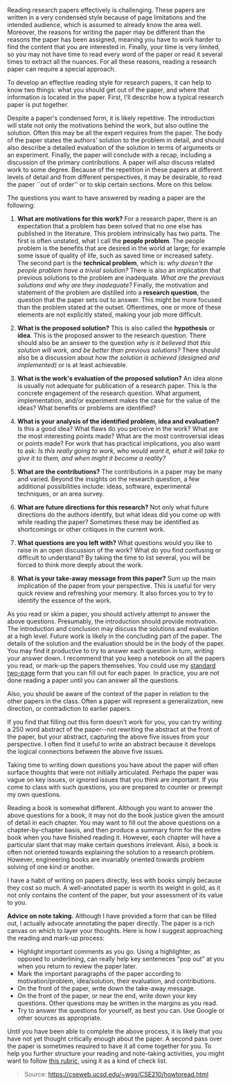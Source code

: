 Reading research papers effectively is challenging. These papers are written in a very condensed style because of page limitations and the intended audience, which is assumed to already know the area well. Moreover, the reasons for writing the paper may be different than the reasons the paper has been assigned, meaning you have to work harder to find the content that you are interested in. Finally, your time is very limited, so you may not have time to read every word of the paper or read it several times to extract all the nuances. For all these reasons, reading a research paper can require a special approach.

To develop an effective reading style for research papers, it can help to know two things: what you should get out of the paper, and where that information is located in the paper. First, I'll describe how a typical research paper is put together.

Despite a paper's condensed form, it is likely repetitive. The introduction will state not only the motivations behind the work, but also outline the solution. Often this may be all the expert requires from the paper. The body of the paper states the authors' solution to the problem in detail, and should also describe a detailed evaluation of the solution in terms of arguments or an experiment. Finally, the paper will conclude with a recap, including a discussion of the primary contributions. A paper will also discuss related work to some degree. Because of the repetition in these papers at different levels of detail and from different perspectives, it may be desirable, to read the paper ``out of order'' or to skip certain sections. More on this below.

The questions you want to have answered by reading a paper are the following:

1. **What are motivations for this work?** For a research paper, there is an expectation that a problem has been solved that no one else has published in the literature. This problem intrinsically has two parts. The first is often unstated, what I call the **people problem**. The people problem is the benefits that are desired in the world at large; for example some issue of quality of life, such as saved time or increased safety. The second part is the **technical problem**, which is: *why doesn't the people problem have a trivial solution?* There is also an implication that previous solutions to the problem are inadequate. *What are the previous solutions and why are they inadequate?* Finally, the motivation and statement of the problem are distilled into a **research question**, the question that the paper sets out to answer. This might be more focused than the problem stated at the outset. Oftentimes, one or more of these elements are not explicitly stated, making your job more difficult.

2. **What is the proposed solution?** This is also called the **hypothesis** or **idea**. This is the proposed answer to the research question. There should also be an answer to the question *why is it believed that this solution will work, and be better than previous solutions?* There should also be a discussion about *how the solution is achieved (designed and implemented)* or is at least achievable.

3. **What is the work's evaluation of the proposed solution?** An idea alone is usually not adequate for publication of a research paper. This is the concrete engagement of the research question. What argument, implementation, and/or experiment makes the case for the value of the ideas? What benefits or problems are identified?

4. **What is your analysis of the identified problem, idea and evaluation?** Is this a good idea? What flaws do you perceive in the work? What are the most interesting points made? What are the most controversial ideas or points made? For work that has practical implications, you also want to ask: *Is this really going to work, who would want it, what it will take to give it to them, and when might it become a reality?*

5. **What are the contributions?** The contributions in a paper may be many and varied. Beyond the insights on the research question, a few additional possibilities include: ideas, software, experimental techniques, or an area survey.

6. **What are future directions for this research?** Not only what future directions do the authors identify, but what ideas did you come up with while reading the paper? Sometimes these may be identified as shortcomings or other critiques in the current work.

7. **What questions are you left with?** What questions would you like to raise in an open discussion of the work? What do you find confusing or difficult to understand? By taking the time to list several, you will be forced to think more deeply about the work.

8. **What is your take-away message from this paper?** Sum up the main implication of the paper from your perspective. This is useful for very quick review and refreshing your memory. It also forces you to try to identify the essence of the work.

As you read or skim a paper, you should actively attempt to answer the above questions. Presumably, the introduction should provide motivation. The introduction and conclusion may discuss the solutions and evaluation at a high level. Future work is likely in the concluding part of the paper. The details of the solution and the evaluation should be in the body of the paper. You may find it productive to try to answer each question in turn, writing your answer down. I recommend that you keep a notebook on all the papers you read, or mark-up the papers themselves. You could use my [standard two-page](https://cseweb.ucsd.edu/~wgg/CSE210/paperform.pdf) form that you can fill out for each paper. In practice, you are not done reading a paper until you can answer all the questions.

Also, you should be aware of the context of the paper in relation to the other papers in the class. Often a paper will represent a generalization, new direction, or contradiction to earlier papers.

If you find that filling out this form doesn't work for you, you can try writing a 250 word abstract of the paper--not rewriting the abstract at the front of the paper, but your abstract, capturing the above five issues from your perspective. I often find it useful to write an abstract because it develops the logical connections between the above five issues.

Taking time to writing down questions you have about the paper will often surface thoughts that were not initially articulated. Perhaps the paper was vague on key issues, or ignored issues that you think are important. If you come to class with such questions, you are prepared to counter or preempt my own questions.

Reading a book is somewhat different. Although you want to answer the above questions for a book, it may not do the book justice given the amount of detail in each chapter. You may want to fill out the above questions on a chapter-by-chapter basis, and then produce a summary form for the entire book when you have finished reading it. However, each chapter will have a particular slant that may make certain questions irrelevant. Also, a book is often not oriented towards explaining the solution to a research problem. However, engineering books are invariably oriented towards problem solving of one kind or another.

I have a habit of writing on papers directly, less with books simply because they cost so much. A well-annotated paper is worth its weight in gold, as it not only contains the content of the paper, but your assessment of its value to you.

**Advice on note taking.** Although I have provided a form that can be filled out, I actually advocate annotating the paper directly. The paper is a rich canvas on which to layer your thoughts. Here is how I suggest approaching the reading and mark-up process:

* Highlight important comments as you go. Using a highlighter, as opposed to underlining, can really help key senteneces "pop out" at you when you return to review the paper later.
* Mark the important paragraphs of the paper according to motivation/problem, idea/solution, their evaluation, and contributions.
* On the front of the paper, write down the take-away message.
* On the front of the paper, or near the end, write down your key questions. Other questions may be written in the margins as you read.
* Try to answer the questions for yourself, as best you can. Use Google or other sources as appropriate.

Until you have been able to complete the above process, it is likely that you have not yet thought critically enough about the paper. A second pass over the paper is sometimes required to have it all come together for you. To help you further structure your reading and note-taking activities, you might want to follow [this rubric](https://cseweb.ucsd.edu/~wgg/CSE210/NoteTakingRubric.pdf), using it as a kind of check list.

> Source: https://cseweb.ucsd.edu/~wgg/CSE210/howtoread.html
